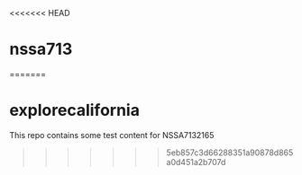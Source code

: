 <<<<<<< HEAD
# nssa713
=======
# explorecalifornia
This repo contains some test content for NSSA7132165
>>>>>>> 5eb857c3d66288351a90878d865a0d451a2b707d
